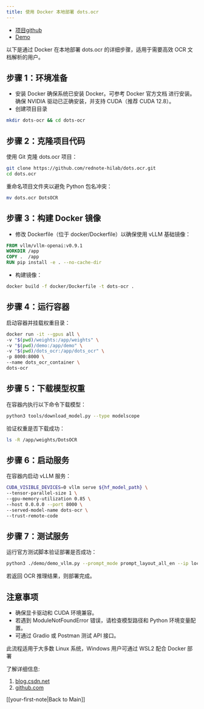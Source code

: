 ```yaml
---
title: 使用 Docker 本地部署 dots.ocr
---
```


- [项目github](https://github.com/rednote-hilab/dots.ocr)
- [Demo](https://dotsocr.xiaohongshu.com/)

以下是通过 Docker 在本地部署 dots.ocr 的详细步骤，适用于需要高效 OCR 文档解析的用户。

## 步骤 1：环境准备

- 安装 Docker 确保系统已安装 Docker。可参考 Docker 官方文档 进行安装。 确保 NVIDIA 驱动已正确安装，并支持 CUDA（推荐 CUDA 12.8）。
- 创建项目目录
```bash
mkdir dots-ocr && cd dots-ocr
```

## 步骤 2：克隆项目代码
使用 Git 克隆 dots.ocr 项目：
```bash
git clone https://github.com/rednote-hilab/dots.ocr.git
cd dots.ocr
```
重命名项目文件夹以避免 Python 包名冲突：
```bash
mv dots.ocr DotsOCR
```

## 步骤 3：构建 Docker 镜像
- 修改 Dockerfile（位于 docker/Dockerfile）以确保使用 vLLM 基础镜像：
```Dockerfile
FROM vllm/vllm-openai:v0.9.1
WORKDIR /app
COPY .  /app
RUN pip install -e . --no-cache-dir
```
- 构建镜像：
```bash
docker build -f docker/Dockerfile -t dots-ocr .
```

## 步骤 4：运行容器

启动容器并挂载权重目录：
```bash
docker run -it --gpus all \
-v "$(pwd)/weights:/app/weights" \
-v "$(pwd)/demo:/app/demo" \
-v "$(pwd)/dots_ocr:/app/dots_ocr" \
-p 8000:8000 \
--name dots_ocr_container \
dots-ocr
```

## 步骤 5：下载模型权重

在容器内执行以下命令下载模型：
```bash
python3 tools/download_model.py --type modelscope
```

验证权重是否下载成功：
```bash
ls -R /app/weights/DotsOCR
```

## 步骤 6：启动服务

在容器内启动 vLLM 服务：
```bash
CUDA_VISIBLE_DEVICES=0 vllm serve ${hf_model_path} \
--tensor-parallel-size 1 \
--gpu-memory-utilization 0.85 \
--host 0.0.0.0 --port 8000 \
--served-model-name dots-ocr \
--trust-remote-code
```

## 步骤 7：测试服务

运行官方测试脚本验证部署是否成功：
```bash
python3 ./demo/demo_vllm.py --prompt_mode prompt_layout_all_en --ip localhost --port 8000
```

若返回 OCR 推理结果，则部署完成。

## 注意事项
- 确保显卡驱动和 CUDA 环境兼容。
- 若遇到 ModuleNotFoundError 错误，请检查模型路径和 Python 环境变量配置。
- 可通过 Gradio 或 Postman 测试 API 接口。

此流程适用于大多数 Linux 系统，Windows 用户可通过 WSL2 配合 Docker 部署

了解详细信息:
1. [blog.csdn.net](https://blog.csdn.net/guoqingru0311/article/details/149978671)
2. [github.com](https://github.com/maymm831218/dots-ocr-windows-guide)


[[your-first-note|Back to Main]]
